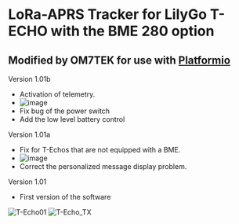 # LoRa-APRS Tracker for LilyGo T-ECHO with the BME 280 option

## Modified by OM7TEK for use with [Platformio](https://platformio.org/)



Version 1.01b
- Activation of telemetry.
- ![image](https://user-images.githubusercontent.com/74018524/174425904-ba914841-e32f-4df3-8c93-0dd14ea52378.png)
- Fix bug of the power switch
- Add the low level battery control

Version 1.01a
- Fix for T-Echos that are not equipped with a BME.
- ![image](https://user-images.githubusercontent.com/74018524/173400571-39bf25c3-d019-49e7-b5df-6a989d5a3a6e.png)
- Correct the personalized message display problem.
 
Version 1.01
- First version of the software

![T-Echo01](https://user-images.githubusercontent.com/74018524/171911327-f6921fad-2aaa-4a55-8697-c57a5708f75b.JPG)
![T-Echo_TX](https://user-images.githubusercontent.com/74018524/172041524-c14e4eb6-0f3d-4dde-a887-44bfb5aeeb37.jpg)
